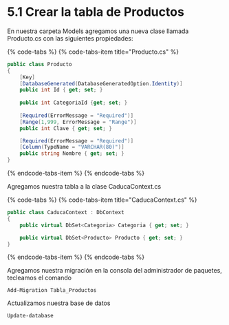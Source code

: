 # 5.1 Crear la tabla de Productos

En nuestra carpeta Models agregamos una nueva clase llamada Producto.cs con las siguientes propiedades:

{% code-tabs %}
{% code-tabs-item title="Producto.cs" %}
```csharp
public class Producto
{ 
    [Key] 
    [DatabaseGenerated(DatabaseGeneratedOption.Identity)] 
    public int Id { get; set; }
    
    public int CategoriaId {get; set; }
            
    [Required(ErrorMessage = "Required")]
    [Range(1,999, ErrorMessage = "Range")]
    public int Clave { get; set; }

    [Required(ErrorMessage = "Required")]
    [Column(TypeName = "VARCHAR(80)")]
    public string Nombre { get; set; }
}
```
{% endcode-tabs-item %}
{% endcode-tabs %}

Agregamos nuestra tabla a la clase CaducaContext.cs

{% code-tabs %}
{% code-tabs-item title="CaducaContext.cs" %}
```csharp
public class CaducaContext : DbContext
{
    public virtual DbSet<Categoria> Categoria { get; set; }

    public virtual DbSet<Producto> Producto { get; set; }
}
```
{% endcode-tabs-item %}
{% endcode-tabs %}

Agregamos nuestra migración en la consola del administrador de paquetes, tecleamos el comando

```text
Add-Migration Tabla_Productos
```

Actualizamos nuestra base de datos

```text
Update-database
```

